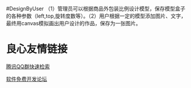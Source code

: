 #DesignByUser
（1）管理员可以根据商品外包装比例设计模型，保存模型盒子的各种参数（left,top,旋转度数等）。（2）用户根据一定的模型添加图片、文字，最终用canvas模拟画出用户设计的作品，保存为一张图片。


 # 良心友情链接

[腾讯QQ群快速检索](http://u.720life.cn/s/8cf73f7c)

[软件免费开发论坛](http://u.720life.cn/s/bbb01dc0)
